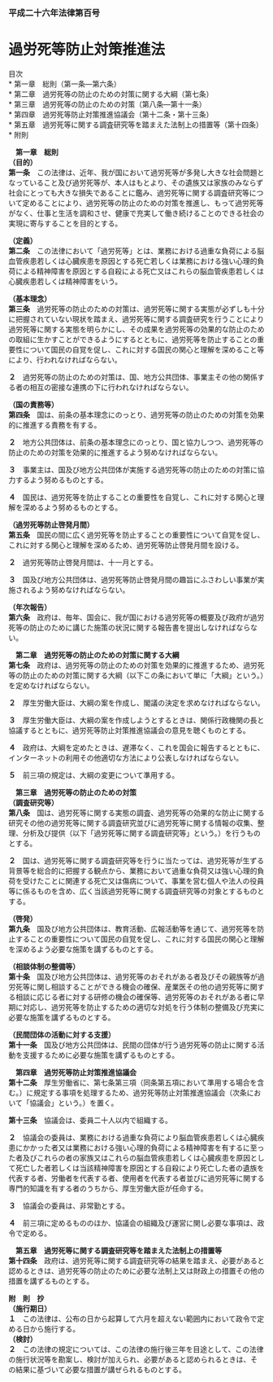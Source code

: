 ### 平成二十六年法律第百号  
# 過労死等防止対策推進法  
  
目次  
	* 第一章　総則（第一条―第六条）  
	* 第二章　過労死等の防止のための対策に関する大綱（第七条）  
	* 第三章　過労死等の防止のための対策（第八条―第十一条）  
	* 第四章　過労死等防止対策推進協議会（第十二条・第十三条）  
	* 第五章　過労死等に関する調査研究等を踏まえた法制上の措置等（第十四条）  
	* 附則  
  
&emsp;**第一章　総則**  
**（目的）**  
**第一条**　この法律は、近年、我が国において過労死等が多発し大きな社会問題となっていること及び過労死等が、本人はもとより、その遺族又は家族のみならず社会にとっても大きな損失であることに鑑み、過労死等に関する調査研究等について定めることにより、過労死等の防止のための対策を推進し、もって過労死等がなく、仕事と生活を調和させ、健康で充実して働き続けることのできる社会の実現に寄与することを目的とする。  
  
**（定義）**  
**第二条**　この法律において「過労死等」とは、業務における過重な負荷による脳血管疾患若しくは心臓疾患を原因とする死亡若しくは業務における強い心理的負荷による精神障害を原因とする自殺による死亡又はこれらの脳血管疾患若しくは心臓疾患若しくは精神障害をいう。  
  
**（基本理念）**  
**第三条**　過労死等の防止のための対策は、過労死等に関する実態が必ずしも十分に把握されていない現状を踏まえ、過労死等に関する調査研究を行うことにより過労死等に関する実態を明らかにし、その成果を過労死等の効果的な防止のための取組に生かすことができるようにするとともに、過労死等を防止することの重要性について国民の自覚を促し、これに対する国民の関心と理解を深めること等により、行われなければならない。  
  
**２**　過労死等の防止のための対策は、国、地方公共団体、事業主その他の関係する者の相互の密接な連携の下に行われなければならない。  
  
**（国の責務等）**  
**第四条**　国は、前条の基本理念にのっとり、過労死等の防止のための対策を効果的に推進する責務を有する。  
  
**２**　地方公共団体は、前条の基本理念にのっとり、国と協力しつつ、過労死等の防止のための対策を効果的に推進するよう努めなければならない。  
  
**３**　事業主は、国及び地方公共団体が実施する過労死等の防止のための対策に協力するよう努めるものとする。  
  
**４**　国民は、過労死等を防止することの重要性を自覚し、これに対する関心と理解を深めるよう努めるものとする。  
  
**（過労死等防止啓発月間）**  
**第五条**　国民の間に広く過労死等を防止することの重要性について自覚を促し、これに対する関心と理解を深めるため、過労死等防止啓発月間を設ける。  
  
**２**　過労死等防止啓発月間は、十一月とする。  
  
**３**　国及び地方公共団体は、過労死等防止啓発月間の趣旨にふさわしい事業が実施されるよう努めなければならない。  
  
**（年次報告）**  
**第六条**　政府は、毎年、国会に、我が国における過労死等の概要及び政府が過労死等の防止のために講じた施策の状況に関する報告書を提出しなければならない。  
  
&emsp;**第二章　過労死等の防止のための対策に関する大綱**  
**第七条**　政府は、過労死等の防止のための対策を効果的に推進するため、過労死等の防止のための対策に関する大綱（以下この条において単に「大綱」という。）を定めなければならない。  
  
**２**　厚生労働大臣は、大綱の案を作成し、閣議の決定を求めなければならない。  
  
**３**　厚生労働大臣は、大綱の案を作成しようとするときは、関係行政機関の長と協議するとともに、過労死等防止対策推進協議会の意見を聴くものとする。  
  
**４**　政府は、大綱を定めたときは、遅滞なく、これを国会に報告するとともに、インターネットの利用その他適切な方法により公表しなければならない。  
  
**５**　前三項の規定は、大綱の変更について準用する。  
  
&emsp;**第三章　過労死等の防止のための対策**  
**（調査研究等）**  
**第八条**　国は、過労死等に関する実態の調査、過労死等の効果的な防止に関する研究その他の過労死等に関する調査研究並びに過労死等に関する情報の収集、整理、分析及び提供（以下「過労死等に関する調査研究等」という。）を行うものとする。  
  
**２**　国は、過労死等に関する調査研究等を行うに当たっては、過労死等が生ずる背景等を総合的に把握する観点から、業務において過重な負荷又は強い心理的負荷を受けたことに関連する死亡又は傷病について、事業を営む個人や法人の役員等に係るものを含め、広く当該過労死等に関する調査研究等の対象とするものとする。  
  
**（啓発）**  
**第九条**　国及び地方公共団体は、教育活動、広報活動等を通じて、過労死等を防止することの重要性について国民の自覚を促し、これに対する国民の関心と理解を深めるよう必要な施策を講ずるものとする。  
  
**（相談体制の整備等）**  
**第十条**　国及び地方公共団体は、過労死等のおそれがある者及びその親族等が過労死等に関し相談することができる機会の確保、産業医その他の過労死等に関する相談に応じる者に対する研修の機会の確保等、過労死等のおそれがある者に早期に対応し、過労死等を防止するための適切な対処を行う体制の整備及び充実に必要な施策を講ずるものとする。  
  
**（民間団体の活動に対する支援）**  
**第十一条**　国及び地方公共団体は、民間の団体が行う過労死等の防止に関する活動を支援するために必要な施策を講ずるものとする。  
  
&emsp;**第四章　過労死等防止対策推進協議会**  
**第十二条**　厚生労働省に、第七条第三項（同条第五項において準用する場合を含む。）に規定する事項を処理するため、過労死等防止対策推進協議会（次条において「協議会」という。）を置く。  
  
**第十三条**　協議会は、委員二十人以内で組織する。  
  
**２**　協議会の委員は、業務における過重な負荷により脳血管疾患若しくは心臓疾患にかかった者又は業務における強い心理的負荷による精神障害を有するに至った者及びこれらの者の家族又はこれらの脳血管疾患若しくは心臓疾患を原因として死亡した者若しくは当該精神障害を原因とする自殺により死亡した者の遺族を代表する者、労働者を代表する者、使用者を代表する者並びに過労死等に関する専門的知識を有する者のうちから、厚生労働大臣が任命する。  
  
**３**　協議会の委員は、非常勤とする。  
  
**４**　前三項に定めるもののほか、協議会の組織及び運営に関し必要な事項は、政令で定める。  
  
&emsp;**第五章　過労死等に関する調査研究等を踏まえた法制上の措置等**  
**第十四条**　政府は、過労死等に関する調査研究等の結果を踏まえ、必要があると認めるときは、過労死等の防止のために必要な法制上又は財政上の措置その他の措置を講ずるものとする。  
  
**附　則　抄**  
**（施行期日）**  
**１**　この法律は、公布の日から起算して六月を超えない範囲内において政令で定める日から施行する。  
**（検討）**  
**２**　この法律の規定については、この法律の施行後三年を目途として、この法律の施行状況等を勘案し、検討が加えられ、必要があると認められるときは、その結果に基づいて必要な措置が講ぜられるものとする。  
  
